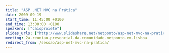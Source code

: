 ```yaml
---
title: "ASP .NET MVC na Prática"
date: 2009-09-19
start_time: 11:45:00 +0100
end_time: 13:00:00 +0100
speakers: ["caioproiete"]
slides_urls: ["http://www.slideshare.net/netponto/asp-net-mvc-na-pratica"]
meeting: 2a-reuniao-presencial-da-comunidade-netponto-em-lisboa
redirect_from: /sessao/asp-net-mvc-na-pratica/
---
```

